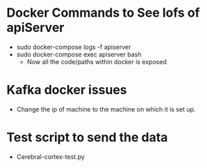 # Docker Commands to See lofs of apiServer
- sudo docker-compose logs -f apiserver
- sudo docker-compose exec apiserver bash
   - Now all the code/paths within docker is exposed

# Kafka docker issues
- Change the ip of machine to the machine on which it is set up.

# Test script to send the data
- Cerebral-cortex-test.py
